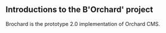 ## Introductions to the B'Orchard' project

Brochard is the prototype 2.0 implementation of Orchard CMS.